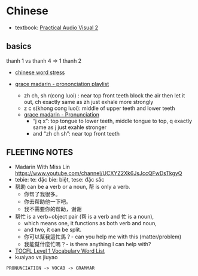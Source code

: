 # Chinese

- textbook: [Practical Audio Visual 2](Practical-Audio-Visual-2)

## basics

thanh 1 vs thanh 4 => 1 thanh 2

- [chinese word stress](https://www.youtube.com/watch?v=6DxaWw9RudQ)
- [grace madarin - prononciation playlist](https://www.youtube.com/playlist?list=PLwFUKjRMEUxw2IRsDA8GZGW1AZdgCoiAA)

  - zh ch, sh r(cong luoi) : near top front teeth block the air then let it out, ch exactly same as zh just exhale more strongly
  - z c s(khong cong luoi): middle of upper teeth and lower teeth
  - [grace madarin - Pronunciation](https://www.youtube.com/watch?v=05BMKdxHjp8)
    - “j q x”: top tongue to lower teeth, middle tongue to top, q exactly same as j just exahle stronger
    - and “zh ch sh”: near top front teeth

## FLEETING NOTES

- Madarin With Miss Lin https://www.youtube.com/channel/UCXYZ2Xk6JsJccQFwDsTkgyQ
- tebie: te: đặc bie: biệt, tese: đặc sắc
- 帮助 can be a verb or a noun, 帮 is only a verb.
  - 你帮了我很多。
  - 你去帮助他一下吧。
  - 我不需要你的帮助，谢谢
- 帮忙 is a verb+object pair (帮 is a verb and 忙 is a noun),
  - which means one, it functions as both verb and noun,
  - and two, it can be split.
  - 你可以幫我這忙馬？- can you help me with this (matter/problem)
  - 我能幫什麼忙嗎？- is there anything I can help with?
- [TOCFL Level 1 Vocabulary Word List](https://www.rulinmandarin.com/tocfl-level-1-vocabulary-word-list/)
- kuaiyao vs jiuyao

```
PRONUNCIATION -> VOCAB -> GRAMMAR
```
